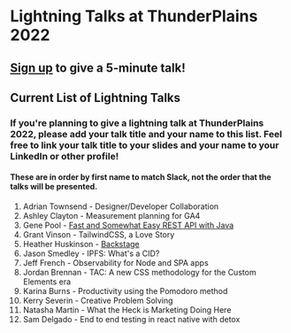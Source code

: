 # Lightning Talks at ThunderPlains 2022

## [Sign up](https://forms.gle/pcDNAexj3KNvQ4wK8) to give a 5-minute talk!

## Current List of Lightning Talks

### If you're planning to give a lightning talk at ThunderPlains 2022, please add your talk title and your name to this list. Feel free to link your talk title to your slides and your name to your LinkedIn or other profile!

#### These are in order by first name to match Slack, not the order that the talks will be presented.

1. Adrian Townsend - Designer/Developer Collaboration
2. Ashley Clayton - Measurement planning for GA4
3. Gene Pool - [Fast and Somewhat Easy REST API with Java](https://ln5.sync.com/dl/49c1e17c0/wx3hjr59-9bbyrnyc-pp597hrb-vsk2ea8m)
4. Grant Vinson - TailwindCSS, a Love Story
5. Heather Huskinson - [Backstage](https://docs.google.com/presentation/d/1qneOPYDzzh3hLcdahE0-Rt5FuPU_oyrYVREorZhE8PE/edit?usp=sharing)
6. Jason Smedley - IPFS: What's a CID?
7. Jeff French - Observability for Node and SPA apps
8. Jordan Brennan - TAC: A new CSS methodology for the Custom Elements era
9. Karina Burns - Productivity using the Pomodoro method
10. Kerry Severin - Creative Problem Solving
11. Natasha Martin - What the Heck is Marketing Doing Here
12. Sam Delgado - End to end testing in react native with detox
